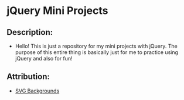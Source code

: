 # jQuery Mini Projects

## Description:

- Hello! This is just a repository for my mini projects with jQuery. The purpose of this entire
  thing is basically just for me to practice using jQuery and also for fun!
 
 ## Attribution:

- [SVG Backgrounds](https://www.svgbackgrounds.com/)
